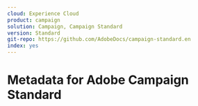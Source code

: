 ```yaml
---
cloud: Experience Cloud
product: campaign
solution: Campaign, Campaign Standard
version: Standard
git-repo: https://github.com/AdobeDocs/campaign-standard.en
index: yes
---
```


# Metadata for Adobe Campaign Standard
